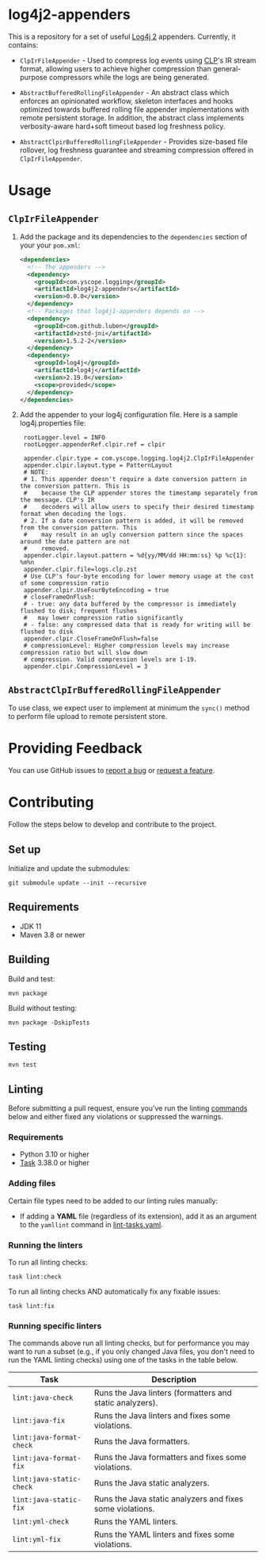 # log4j2-appenders
This is a repository for a set of useful [Log4j 2][log4j2] appenders. Currently, it contains:

* `ClpIrFileAppender` - Used to compress log events using [CLP](https://github.com/y-scope/clp)'s IR
  stream format, allowing users to achieve higher compression than general-purpose compressors while
  the logs are being generated.

* `AbstractBufferedRollingFileAppender` - An abstract class which enforces an opinionated workflow,
  skeleton interfaces and hooks optimized towards buffered rolling file appender implementations
  with remote persistent storage. In addition, the abstract class implements verbosity-aware
  hard+soft timeout based log freshness policy.

* `AbstractClpirBufferedRollingFileAppender` - Provides size-based file rollover, log freshness
  guarantee and streaming compression offered in `ClpIrFileAppender`.

# Usage

## `ClpIrFileAppender`
1. Add the package and its dependencies to the `dependencies` section of your your `pom.xml`:

   ```xml
   <dependencies>
     <!-- The appenders -->
     <dependency>
       <groupId>com.yscope.logging</groupId>
       <artifactId>log4j2-appenders</artifactId>
       <version>0.0.0</version>
     </dependency>
     <!-- Packages that log4j1-appenders depends on -->
     <dependency>
       <groupId>com.github.luben</groupId>
       <artifactId>zstd-jni</artifactId>
       <version>1.5.2-2</version>
     </dependency>
     <dependency>
       <groupId>log4j</groupId>
       <artifactId>log4j</artifactId>
       <version>2.19.0</version>
       <scope>provided</scope>
     </dependency>
   </dependencies>
   ```

2. Add the appender to your log4j configuration file. Here is a sample log4j.properties file:

   ```properties
    rootLogger.level = INFO
    rootLogger.appenderRef.clpir.ref = clpir

    appender.clpir.type = com.yscope.logging.log4j2.ClpIrFileAppender
    appender.clpir.layout.type = PatternLayout
    # NOTE:
    # 1. This appender doesn't require a date conversion pattern in the conversion pattern. This is
    #    because the CLP appender stores the timestamp separately from the message. CLP's IR
    #    decoders will allow users to specify their desired timestamp format when decoding the logs.
    # 2. If a date conversion pattern is added, it will be removed from the conversion pattern. This
    #    may result in an ugly conversion pattern since the spaces around the date pattern are not
    #    removed.
    appender.clpir.layout.pattern = %d{yy/MM/dd HH:mm:ss} %p %c{1}: %m%n
    appender.clpir.file=logs.clp.zst
    # Use CLP's four-byte encoding for lower memory usage at the cost of some compression ratio
    appender.clpir.UseFourByteEncoding = true
    # closeFrameOnFlush:
    # - true: any data buffered by the compressor is immediately flushed to disk; frequent flushes
    #   may lower compression ratio significantly
    # - false: any compressed data that is ready for writing will be flushed to disk
    appender.clpir.CloseFrameOnFlush=false
    # compressionLevel: Higher compression levels may increase compression ratio but will slow down
    # compression. Valid compression levels are 1-19.
    appender.clpir.CompressionLevel = 3
   ```

## `AbstractClpIrBufferedRollingFileAppender`
To use class, we expect user to implement at minimum the `sync()` method to perform file upload to
remote persistent store.

# Providing Feedback

You can use GitHub issues to [report a bug][report-bug] or [request a feature][feature-req].

# Contributing
Follow the steps below to develop and contribute to the project.

## Set up
Initialize and update the submodules:
```shell
git submodule update --init --recursive
```

## Requirements

* JDK 11
* Maven 3.8 or newer

## Building
Build and test:
```shell
mvn package
```

Build without testing:
```shell
mvn package -DskipTests
```

## Testing
```shell
mvn test
```

## Linting
Before submitting a pull request, ensure you’ve run the linting [commands](#running-the-linters)
below and either fixed any violations or suppressed the warnings.

### Requirements
* Python 3.10 or higher
* [Task] 3.38.0 or higher

### Adding files
Certain file types need to be added to our linting rules manually:

* If adding a **YAML** file (regardless of its extension), add it as an argument to the `yamllint`
  command in [lint-tasks.yaml](lint-tasks.yaml).

### Running the linters
To run all linting checks:
```shell
task lint:check
```

To run all linting checks AND automatically fix any fixable issues:
```shell
task lint:fix
```

### Running specific linters
The commands above run all linting checks, but for performance you may want to run a subset (e.g.,
if you only changed Java files, you don't need to run the YAML linting checks) using one of the
tasks in the table below.

| Task                     | Description                                               |
|--------------------------|-----------------------------------------------------------|
| `lint:java-check`        | Runs the Java linters (formatters and static analyzers).  |
| `lint:java-fix`          | Runs the Java linters and fixes some violations.          |
| `lint:java-format-check` | Runs the Java formatters.                                 |
| `lint:java-format-fix`   | Runs the Java formatters and fixes some violations.       |
| `lint:java-static-check` | Runs the Java static analyzers.                           |
| `lint:java-static-fix`   | Runs the Java static analyzers and fixes some violations. |
| `lint:yml-check`         | Runs the YAML linters.                                    |
| `lint:yml-fix`           | Runs the YAML linters and fixes some violations.          |

[feature-req]: https://github.com/y-scope/log4j2-appenders/issues/new?assignees=&labels=enhancement&template=feature-request.yml 
[log4j2]: https://logging.apache.org/log4j/2.x/index.html
[report-bug]: https://github.com/y-scope/log4j2-appenders/issues/new?assignees=&labels=bug&template=bug-report.yml
[Task]: https://taskfile.dev
